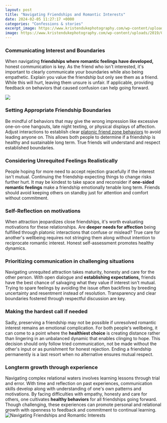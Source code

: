 ```yaml
---
layout: post
title: "Navigating Friendships and Romantic Interests"
date: 2024-02-05 11:27:17 +0000
categories: "Confessions & stories"
excerpt_image: https://www.kristendukephotography.com/wp-content/uploads/2019/01/Navigating-Friendships-and-Teens.jpg
image: https://www.kristendukephotography.com/wp-content/uploads/2019/01/Navigating-Friendships-and-Teens.jpg
---
```


### Communicating Interest and Boundaries 
When navigating **friendships where romantic feelings have developed,** honest communication is key. As the friend who isn't interested, it's important to clearly communicate your boundaries while also being empathetic. Explain you value the friendship but only see them as a friend. While this will hurt, leaving them unsure is unfair. If applicable, providing feedback on behaviors that caused confusion can help going forward. 

![](https://wtop.com/wp-content/uploads/2021/07/hypatia-h_f2d34c63758bfa12942f4ebbbab8a53f-h_96a61b48c71e0b1928e2ab0f273d4649.jpg)
### Setting Appropriate Friendship Boundaries
Be mindful of behaviors that may give the wrong impression like excessive one-on-one hangouts, late night texting, or physical displays of affection. Adjust interactions to establish clear [platonic friend zone behaviors](https://store.fi.io.vn/collection/acklin) to avoid leading anyone on. This allows both people to determine if a friendship is healthy and sustainable long term. True friends will understand and respect established boundaries. 
### Considering Unrequited Feelings Realistically  
People hoping for more need to accept rejection gracefully if the interest isn't mutual. Continuing the friendship expecting things to change risks further hurt. It may be kindest to take space and reconsider if **one-sided romantic feelings** make a friendship emotionally tenable long term. Friends should avoid keeping others on standby just for attention and comfort without commitment.
### Self-Reflection on motivations  
When attraction jeopardizes close friendships, it's worth evaluating motivations for these relationships. Are **deeper needs for affection** being fulfilled through platonic interactions that confuse or mislead? True care for another's wellbeing requires not stringing them along without intention to reciprocate romantic interest. Honest self-assessment promotes healthy dynamics.
### Prioritizing communication in challenging situations  
Navigating unrequited attraction takes maturity, honesty and care for the other person. With open dialogue and **establishing expectations,** friends have the best chance of salvaging what they value if interest isn't mutual. Trying to spare feelings by avoiding the issue often backfires by breeding uncertainty and resentment instead of resolution. Transparency and clear boundaries fostered through respectful discussion are key.
### Making the hardest call if needed 
Sadly, preserving a friendship may not be possible if unresolved romantic interest remains an emotional complication. For both people's wellbeing, it can come to a point where the **healthiest choice** is creating distance rather than lingering in an unbalanced dynamic that enables clinging to hope. This decision should only follow tried communication, not be made without the other's input or as punishment for honest rejection. Ending a friendship permanently is a last resort when no alternative ensures mutual respect.
### Longterm growth through experience   
Navigating complex relational waters involves learning lessons through trial and error. With time and reflection on past experiences, communication skills develop along with understanding of one's own patterns and motivations. By facing difficulties with empathy, honesty and care for others, one cultivates **healthy behaviors** for all friendships going forward. Though challenging, these experiences can promote personal and relational growth with openness to feedback and commitment to continual learning.
![Navigating Friendships and Romantic Interests](https://www.kristendukephotography.com/wp-content/uploads/2019/01/Navigating-Friendships-and-Teens.jpg)